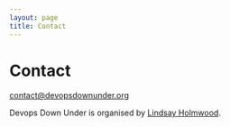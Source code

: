 ```yaml
---                                                                                                                        
layout: page
title: Contact
--- 
```


Contact
=======


[contact@devopsdownunder.org](mailto:contact@devopsdownunder.org)

<!-- **In case of emergencies phone +61 432 768 089** -->

Devops Down Under is organised by [Lindsay Holmwood](http://holmwood.id.au/~lindsay/).


